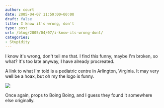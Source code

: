 ```yaml
---
author: court
date: 2005-04-07 11:59:00+00:00
draft: false
title: I know it's wrong, don't
type: post
url: /blog/2005/04/07/i-know-its-wrong-dont/
categories:
- Stupidity
---
```


I know it's wrong, don't tell me that.  I find this funny, maybe I'm broken, so what?  It's too late anyway, I have already procreated.

A link to what I'm told is a pediatric centre in Arlington, Virginia.  It may very well be a hoax, but oh my the logo is funny.

![](http://www.arlingtonoptimist.org/images/APC.jpg)


Once again, props to Boing Boing, and I guess they found it somewhere else originally.
